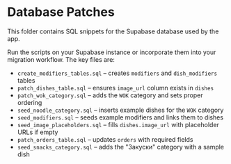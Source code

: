 # Database Patches

This folder contains SQL snippets for the Supabase database used by the app.

Run the scripts on your Supabase instance or incorporate them into your migration workflow. The key files are:

- `create_modifiers_tables.sql` – creates `modifiers` and `dish_modifiers` tables
- `patch_dishes_table.sql` – ensures `image_url` column exists in `dishes`
- `patch_wok_category.sql` – adds the `WOK` category and sets proper ordering
- `seed_noodle_category.sql` – inserts example dishes for the `WOK` category
- `seed_modifiers.sql` – seeds example modifiers and links them to dishes
- `seed_image_placeholders.sql` – fills `dishes.image_url` with placeholder URLs if empty
- `patch_orders_table.sql` – updates `orders` with required fields
- `seed_snacks_category.sql` – adds the "Закуски" category with a sample dish
